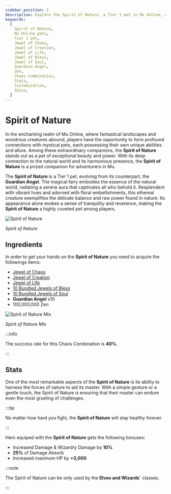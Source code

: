 ```yaml
---
sidebar_position: 2
description: Explore the Spirit of Nature, a Tier 1 pet in Mu Online, celebrated for its exceptional beauty, natural prowess, and unique abilities. Learn about its ingredients, crafting process, stats, and customization options, including skins. Unveil the Spirit of Nature's formidable buffs and bonuses, and discover its significance to Mu Online gameplay.
keywords:
  [
    Spirit of Nature,
    Mu Online pets,
    Tier 1 pet,
    Jewel of Chaos,
    Jewel of Creation,
    Jewel of Life,
    Jewel of Bless,
    Jewel of Soul,
    Guardian Angel,
    Zen,
    Chaos Combination,
    Stats,
    Customization,
    Skins,
  ]
---
```


# Spirit of Nature

In the enchanting realm of Mu Online, where fantastical landscapes and wondrous creatures abound, players have the opportunity to form profound connections with mystical pets, each possessing their own unique abilities and allure. Among these extraordinary companions, the **Spirit of Nature** stands out as a pet of exceptional beauty and power. With its deep connection to the natural world and its harmonious presence, the **Spirit of Nature** is a prized companion for adventurers in Mu.

The **Spirit of Nature** is a Tier 1 pet, evolving from its counterpart, the **Guardian Angel**. The magical fairy embodies the essence of the natural world, radiating a serene aura that captivates all who behold it. Resplendent with vibrant hues and adorned with floral embellishments, this ethereal creature exemplifies the delicate balance and raw power found in nature. Its appearance alone evokes a sense of tranquility and reverence, making the **Spirit of Nature** a highly coveted pet among players.

![Spirit of Nature](/img/items/pets/spirit-of-nature.jpg)

_Spirit of Nature_

## Ingredients

In order to get your hands on the **Spirit of Nature** you need to acquire the followings items:

- [Jewel of Chaos](/items/jewels/regular-jewels/jewel-of-chaos)
- [Jewel of Creation](/items/jewels/regular-jewels/jewel-of-creation)
- [Jewel of Life](/items/jewels/regular-jewels/jewel-of-life)
- [10 Bundled Jewels of Bless](/items/jewels/regular-jewels/jewel-of-bless)
- [10 Bundled Jewels of Soul](/items/jewels/regular-jewels/jewel-of-soul)
- **Guardian Angel** x10
- 100,000,000 Zen

![Spirit of Nature Mix](/img/crafting/spirit-of-nature-mix.png)

_Spirit of Nature Mix_

:::info

The success rate for this Chaos Combination is **40%**.

:::

## Stats

One of the most remarkable aspects of the **Spirit of Nature** is its ability to harness the forces of nature to aid its master. With a simple gesture or a gentle touch, the Spirit of Nature is ensuring that their master can endure even the most grueling of challenges.

:::tip

No matter how hard you fight, the **Spirit of Nature** will stay healthy forever.

:::

Hero equiped with the **Spirit of Nature** gets the following bonuses:

- Increased Damage & Wizardry Damage by **10%**
- **25%** of Damage Absorb
- Increased maximum HP by **+3,000**

:::note

The Spirit of Nature can be only used by the **Elves and Wizards`** classes.

:::
